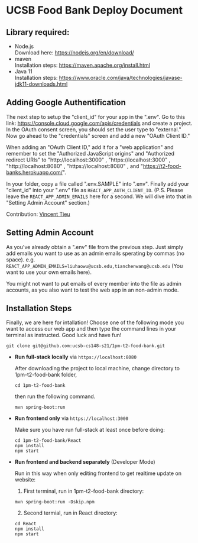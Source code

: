 # UCSB Food Bank Deploy Document

## Library required:
- Node.js<br />
  Download here: https://nodejs.org/en/download/
- maven<br />
  Installation steps: https://maven.apache.org/install.html
- Java 11<br />
Installation steps: https://www.oracle.com/java/technologies/javase-jdk11-downloads.html

## Adding Google Authentification

The next step to setup the "client_id" for your app in the ".env". Go to this link: https://console.cloud.google.com/apis/credentials and create a project. In the OAuth consent screen, you should set the user type to "external." Now go ahead to the "credentials" screen and add a new "OAuth Client ID."

When adding an "OAuth Client ID," add it for a "web application" and remember to set the "Authorized JavaScript origins" and "Authorized redirect URIs" to "http://localhost:3000" , "https://localhost:3000" , "http://localhost:8080" , "https://localhost:8080" , and "https://t2-food-banks.herokuapp.com/".

In your folder, copy a file called ".env.SAMPLE" into ".env". Finally add your "client_id" into your ".env" file as `REACT_APP_AUTH_CLIENT_ID`. (P.S. Please leave the `REACT_APP_ADMIN_EMAILS` here for a second. We will dive into that in "Setting Admin Account" section.)

Contribution: [Vincent Tieu](https://github.com/ucsb-cs148-s21/ReactGoogleAuthStarter)

## Setting Admin Account

As you've already obtain a ".env" file from the previous step. Just simply add emails you want to use as an admin emails sperating by commas (no space). e.g. `REACT_APP_ADMIN_EMAILS=liuhaowu@ucsb.edu,tianchenwang@ucsb.edu` (You want to use your own emails here).

You might not want to put emails of every member into the file as admin accounts, as you also want to test the web app in an non-admin mode.

## Installation Steps

Finally, we are here for intallation! Choose one of the following mode you want to access our web app and then type the command lines in your terminal as instructed. Good luck and have fun!

    git clone git@github.com:ucsb-cs148-s21/1pm-t2-food-bank.git

- **Run full-stack locally** via `https://localhost:8080`

    After downloading the project to local machine, change directory to 1pm-t2-food-bank folder,
    ```
    cd 1pm-t2-food-bank
    ```
    
    then run the following command.
    ```
    mvn spring-boot:run
    ```

- **Run frontend only** via `https://localhost:3000` 

    Make sure you have run full-stack at least once before doing:
    ```
    cd 1pm-t2-food-bank/React
    npm install
    npm start
    ```

- **Run frontend and backend separately** (Developer Mode)

    Run in this way when only editing frontend to get realtime update on website:

    1. First terminal, run in 1pm-t2-food-bank directory:
    ```
    mvn spring-boot:run -Dskip.npm
    ```
    2. Second termial, run in React directory:
    ```
    cd React
    npm install
    npm start
    ```

